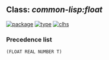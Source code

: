 ## Class: ***common-lisp:float***
[![package](https://img.shields.io/badge/Package-COMMON--LISP-5f9ea0.svg?style=social&colorA=999999)](../) [![type](https://img.shields.io/badge/Type-Class-5f9ea0.svg?style=social&colorA=999999)](../#class) [![clhs](https://img.shields.io/badge/CLHS-FLOAT-5f9ea0.svg?style=social&colorA=999999)](http://www.lispworks.com/documentation/HyperSpec/Body/a_float.htm) 
### Precedence list
```
(FLOAT REAL NUMBER T)
```
